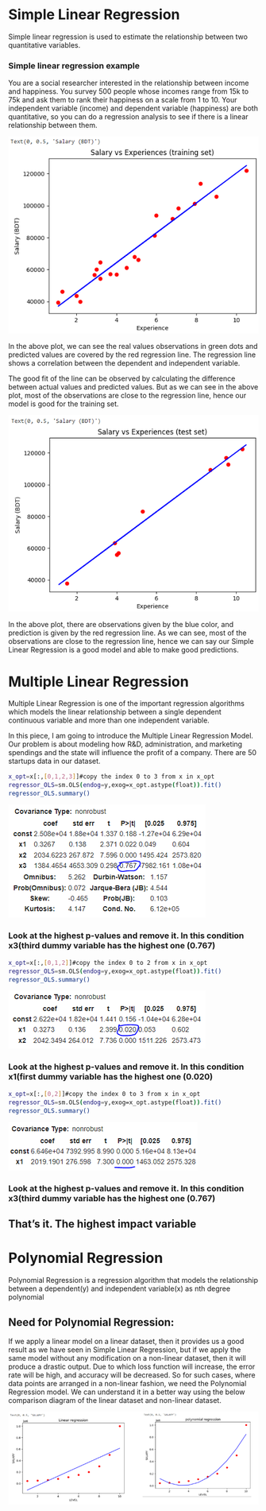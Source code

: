 # Simple Linear Regression

Simple linear regression is used to estimate the relationship between two quantitative variables.

### Simple linear regression example
You are a social researcher interested in the relationship between income and happiness. You survey 500 people whose incomes range from 15k to 75k and ask them to rank their happiness on a scale from 1 to 10.
Your independent variable (income) and dependent variable (happiness) are both quantitative, so you can do a regression analysis to see if there is a linear relationship between them.

![](Screenshot/simple_linear_regression/train.PNG)

In the above plot, we can see the real values observations in green dots and predicted values are covered by the red regression line. The regression line shows a correlation between the dependent and independent variable.

The good fit of the line can be observed by calculating the difference between actual values and predicted values. But as we can see in the above plot, most of the observations are close to the regression line, hence our model is good for the training set.

![](Screenshot/simple_linear_regression/test.PNG)

In the above plot, there are observations given by the blue color, and prediction is given by the red regression line. As we can see, most of the observations are close to the regression line, hence we can say our Simple Linear Regression is a good model and able to make good predictions.


# Multiple Linear Regression
Multiple Linear Regression is one of the important regression algorithms which models the linear relationship between a single dependent continuous variable and more than one independent variable.

In this piece, I am going to introduce the Multiple Linear Regression Model. Our problem is about modeling how R&D, administration, and marketing spendings and the state will influence the profit of a company. There are 50 startups data in our dataset.

```bash
x_opt=x[:,[0,1,2,3]]#copy the index 0 to 3 from x in x_opt
regressor_OLS=sm.OLS(endog=y,exog=x_opt.astype(float)).fit()
regressor_OLS.summary()
```

![](Screenshot/simple_linear_regression/MLP1.PNG)

### Look at the highest p-values and remove it. In this condition x3(third  dummy variable has the highest one (0.767)

```bash
x_opt=x[:,[0,1,2]]#copy the index 0 to 2 from x in x_opt
regressor_OLS=sm.OLS(endog=y,exog=x_opt.astype(float)).fit()
regressor_OLS.summary()
```

![](Screenshot/simple_linear_regression/MLP2.PNG)

### Look at the highest p-values and remove it. In this condition x1(first  dummy variable has the highest one (0.020)

```bash
x_opt=x[:,[0,2]]#copy the index 0 to 3 from x in x_opt
regressor_OLS=sm.OLS(endog=y,exog=x_opt.astype(float)).fit()
regressor_OLS.summary()
```

![](Screenshot/simple_linear_regression/MLP3.PNG)

### Look at the highest p-values and remove it. In this condition x3(third  dummy variable has the highest one (0.767)

## That’s it. The highest impact variable


# Polynomial Regression

Polynomial Regression is a regression algorithm that models the relationship between a dependent(y) and independent variable(x) as nth degree polynomial

## Need for Polynomial Regression:

If we apply a linear model on a linear dataset, then it provides us a good result as we have seen in Simple Linear Regression, but if we apply the same model without any modification on a non-linear dataset, then it will produce a drastic output. Due to which loss function will increase, the error rate will be high, and accuracy will be decreased.
So for such cases, where data points are arranged in a non-linear fashion, we need the Polynomial Regression model. We can understand it in a better way using the below comparison diagram of the linear dataset and non-linear dataset.

![](Screenshot/simple_linear_regression/polynomial.PNG)




